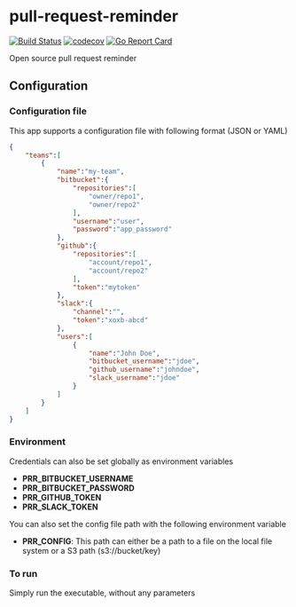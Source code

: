 # pull-request-reminder
[![Build Status](https://travis-ci.org/julienduchesne/pull-request-reminder.svg?branch=master)](https://travis-ci.org/julienduchesne/pull-request-reminder)
[![codecov](https://codecov.io/gh/julienduchesne/pull-request-reminder/branch/master/graph/badge.svg)](https://codecov.io/gh/julienduchesne/pull-request-reminder)
[![Go Report Card](https://goreportcard.com/badge/github.com/julienduchesne/pull-request-reminder)](https://goreportcard.com/report/github.com/julienduchesne/pull-request-reminder)

Open source pull request reminder

## Configuration

### Configuration file
This app supports a configuration file with following format (JSON or YAML)
```json
{
    "teams":[
        {
            "name":"my-team",
            "bitbucket":{
                "repositories":[
                    "owner/repo1",
                    "owner/repo2"
                ],
                "username":"user",
                "password":"app_password"
            },
            "github":{
                "repositories":[
                    "account/repo1",
                    "account/repo2"
                ],
                "token":"mytoken"
            },
            "slack":{
                "channel":"",
                "token":"xoxb-abcd"
            },
            "users":[
                {
                    "name":"John Doe",
                    "bitbucket_username":"jdoe",
                    "github_username":"johndoe",
                    "slack_username":"jdoe"
                }
            ]
        }
    ]
}
```


### Environment
Credentials can also be set globally as environment variables
- **PRR_BITBUCKET_USERNAME**
- **PRR_BITBUCKET_PASSWORD**
- **PRR_GITHUB_TOKEN**
- **PRR_SLACK_TOKEN**

You can also set the config file path with the following environment variable
- **PRR_CONFIG**: This path can either be a path to a file on the local file system or a S3 path (s3://bucket/key)

### To run
Simply run the executable, without any parameters